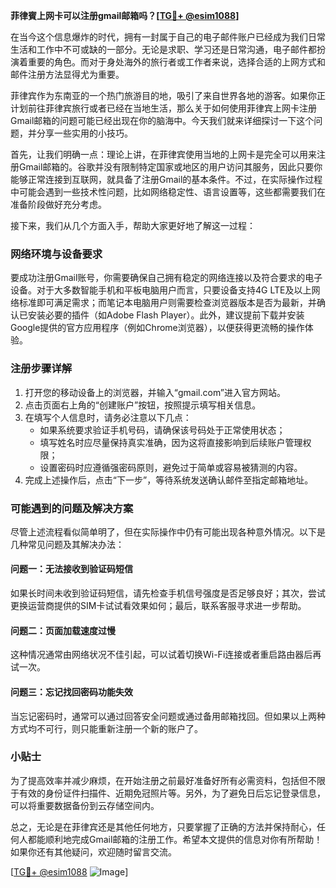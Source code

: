 **菲律賓上网卡可以注册gmail邮箱吗？[[TG💪+ @esim1088](https://t.me/s/esim1088)]**

在当今这个信息爆炸的时代，拥有一封属于自己的电子邮件账户已经成为我们日常生活和工作中不可或缺的一部分。无论是求职、学习还是日常沟通，电子邮件都扮演着重要的角色。而对于身处海外的旅行者或工作者来说，选择合适的上网方式和邮件注册方法显得尤为重要。

菲律宾作为东南亚的一个热门旅游目的地，吸引了来自世界各地的游客。如果你正计划前往菲律宾旅行或者已经在当地生活，那么关于如何使用菲律宾上网卡注册Gmail邮箱的问题可能已经出现在你的脑海中。今天我们就来详细探讨一下这个问题，并分享一些实用的小技巧。

首先，让我们明确一点：理论上讲，在菲律宾使用当地的上网卡是完全可以用来注册Gmail邮箱的。谷歌并没有限制特定国家或地区的用户访问其服务，因此只要你能够正常连接到互联网，就具备了注册Gmail的基本条件。不过，在实际操作过程中可能会遇到一些技术性问题，比如网络稳定性、语言设置等，这些都需要我们在准备阶段做好充分考虑。

接下来，我们从几个方面入手，帮助大家更好地了解这一过程：

### 网络环境与设备要求

要成功注册Gmail账号，你需要确保自己拥有稳定的网络连接以及符合要求的电子设备。对于大多数智能手机和平板电脑用户而言，只要设备支持4G LTE及以上网络标准即可满足需求；而笔记本电脑用户则需要检查浏览器版本是否为最新，并确认已安装必要的插件（如Adobe Flash Player）。此外，建议提前下载并安装Google提供的官方应用程序（例如Chrome浏览器），以便获得更流畅的操作体验。

### 注册步骤详解

1. 打开您的移动设备上的浏览器，并输入“gmail.com”进入官方网站。
2. 点击页面右上角的“创建账户”按钮，按照提示填写相关信息。
3. 在填写个人信息时，请务必注意以下几点：
   - 如果系统要求验证手机号码，请确保该号码处于正常使用状态；
   - 填写姓名时应尽量保持真实准确，因为这将直接影响到后续账户管理权限；
   - 设置密码时应遵循强密码原则，避免过于简单或容易被猜测的内容。
4. 完成上述操作后，点击“下一步”，等待系统发送确认邮件至指定邮箱地址。

### 可能遇到的问题及解决方案

尽管上述流程看似简单明了，但在实际操作中仍有可能出现各种意外情况。以下是几种常见问题及其解决办法：

#### 问题一：无法接收到验证码短信

如果长时间未收到验证码短信，请先检查手机信号强度是否足够良好；其次，尝试更换运营商提供的SIM卡试试看效果如何；最后，联系客服寻求进一步帮助。

#### 问题二：页面加载速度过慢

这种情况通常由网络状况不佳引起，可以试着切换Wi-Fi连接或者重启路由器后再试一次。

#### 问题三：忘记找回密码功能失效

当忘记密码时，通常可以通过回答安全问题或通过备用邮箱找回。但如果以上两种方式均不可行，则只能重新注册一个新的账户了。

### 小贴士

为了提高效率并减少麻烦，在开始注册之前最好准备好所有必需资料，包括但不限于有效的身份证件扫描件、近期免冠照片等。另外，为了避免日后忘记登录信息，可以将重要数据备份到云存储空间内。

总之，无论是在菲律宾还是其他任何地方，只要掌握了正确的方法并保持耐心，任何人都能顺利地完成Gmail邮箱的注册工作。希望本文提供的信息对你有所帮助！如果你还有其他疑问，欢迎随时留言交流。

[[TG💪+ @esim1088](https://t.me/s/esim1088) ![Image](https://i.postimg.cc/4NQfJmqS/Snipaste-2025-05-13-00-14-12.png)]